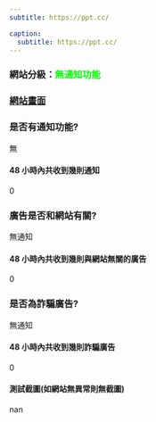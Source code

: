 ```yaml
---
subtitle: https://ppt.cc/

caption:
  subtitle: https://ppt.cc/
---
```


<h3>網站分級：<font color="#00FF00">無通知功能</font></h3>

### [網站畫面](https://ppt.cc/)
### 是否有通知功能?
無

#### 48 小時內共收到幾則通知
0

### 廣告是否和網站有關?
無通知

#### 48 小時內共收到幾則與網站無關的廣告
0

### 是否為詐騙廣告?
無通知

#### 48 小時內共收到幾則詐騙廣告
0

#### 測試截圖(如網站無異常則無截圖)
nan

